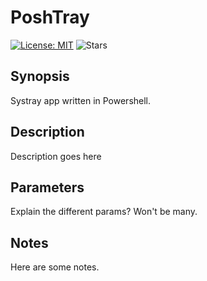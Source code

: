 # PoshTray
[![License: MIT](https://img.shields.io/badge/License-MIT-yellow.svg)](https://opensource.org/licenses/MIT)
![Stars](https://img.shields.io/github/stars/adeygrant/PosHTray?style=social)
## Synopsis
Systray app written in Powershell.
## Description
Description goes here
## Parameters
Explain the different params? Won't be many.
## Notes
Here are some notes.
